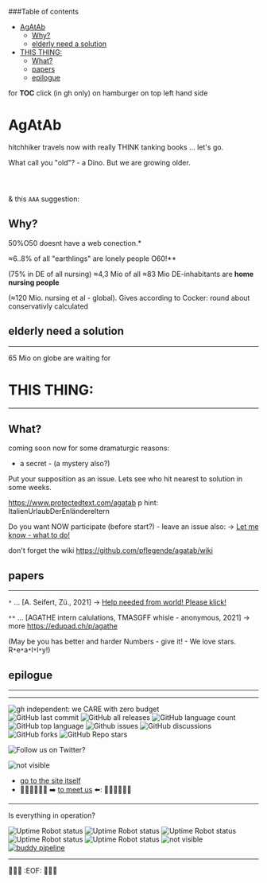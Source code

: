 ###Table of contents
- [AgAtAb](#agatab)
    - [Why?](#why)
    - [elderly need a solution](#elderly-need-a-solution)
- [THIS THING:](#this-thing)
    - [What?](#what)
    - [papers](#papers)
    - [epilogue](#epilogue)

for **TOC** click (in gh only) on hamburger on top left hand side

# AgAtAb
hitchhiker travels now with really THINK tanking books ... let's go.

What call you "old"? - a Dino. But we are growing older.

```



```

& this `AAA` suggestion:
## Why? 
50%O50 doesnt have a web conection.*

≈6..8% of all "earthlings" are lonely people O60!** 

(75% in DE of all nursing) ≈4,3 Mio of all ≈83 Mio DE-inhabitants are **home nursing people**

(≈120 Mio. nursing et al - global). Gives according to Cocker: round about conservativly calculated 

## elderly need a solution
---
65 Mio on globe are waiting for
# THIS THING:
---

## What?

coming soon
now for some dramaturgic reasons:
- a secret -
(a mystery also?)

Put your supposition as an issue. Lets see who hit nearest to solution in some weeks.

https://www.protectedtext.com/agatab p hint: ItalienUrlaubDerEnländereltern

Do you want NOW participate (before start?) - leave an issue also: -> [Let me know - what to do!](https://github.com/pflegende/agatab/issues/new/choose)

don't forget the wiki
https://github.com/pflegende/agatab/wiki


## papers
---
`*` ... [A. Seifert, Zü., 2021] -> [Help needed from world! Please klick!](https://github.com/pflegende/agatab/issues/1)

`**` ... [AGATHE intern calulations, TMASGFF whisle - anonymous, 2021] -> more https://edupad.ch/p/agathe

(May be you has better and harder Numbers - give it! - We love stars. R`*`e`*`a`*`l`*`l`*`y!)

## epilogue

---
---

![gh independent: we CARE with zero budget](https://img.shields.io/static/v1?label=weCARE&message=with_zero_budget&color=lightgrey)<br>
![GitHub last commit](https://img.shields.io/github/last-commit/pflegende/agatab?color=grey)
![GitHub all releases](https://img.shields.io/github/downloads/pflegende/agatab/total)
![GitHub language count](https://img.shields.io/github/languages/count/pflegende/agatab)
![GitHub top language](https://img.shields.io/github/languages/top/pflegende/agatab?color=yellow)
![Github issues](https://img.shields.io/github/issues/pflegende/agatab)
![GitHub discussions](https://img.shields.io/github/discussions/pflegende/agatab?color=yellow)
![GitHub forks](https://img.shields.io/github/forks/pflegende/agatab?style=social)
![GitHub Repo stars](https://img.shields.io/github/stars/pflegende/agatab?style=social)


![Follow us on Twitter?](https://img.shields.io/twitter/follow/pflegedissens?label=Follow&amp;style=social)

![_not visible_](https://img.shields.io/website?down_color=red&down_message=sorry_down_call_us&label=Website%20Pflegende%20&up_color=green&up_message=up&url=https%3A%2F%2Fdemenzpflaster.joomla.com)  
* [go to the site itself](https://demenzpflaster.joomla.com)  
* 🧑‍🦽👨‍🦳👩‍🦳 ➡️ [to meet us](https://linktr.ee/pflegende) ⬅️: 🧑‍🦽👨‍🦳👩‍🦳 

---
Is everything in operation?

![Uptime Robot status](https://img.shields.io/uptimerobot/status/m790129794-6d88280073c87ef883c7bd36?label=DP_WP)
![Uptime Robot status](https://img.shields.io/uptimerobot/status/m790130194-21af5e9a1aa0d99994111d1e?label=scotch)
![Uptime Robot status](https://img.shields.io/uptimerobot/status/m790130241-dc96a8abd23bf4f3b4ea8d51?label=ether)
![Uptime Robot status](https://img.shields.io/uptimerobot/status/m790130295-6aafb2b5815657c62fb1af37?label=bmk)
![Uptime Robot status](https://img.shields.io/uptimerobot/status/m790130965-192d351d97c75b777fe68ebd?label=alparis)
![_not visible_](https://img.shields.io/website?down_color=red&down_message=sorry_down_call_us&label=Website%20Pflegende%20&up_color=green&up_message=up&url=https%3A%2F%2Fdemenzpflaster.joomla.com)  
[![buddy pipeline](https://app.buddy.works/pflegende/agatab/pipelines/pipeline/383208/badge.svg?token=24a284905f270aab3a05cfedb2309b8eed8fbb591327b0f9564f8395572e27f9 "buddy pipeline")](https://app.buddy.works/pflegende/agatab/pipelines/pipeline/383208)

---
🚧🚧🚧 :EOF: 🚧🚧🚧

